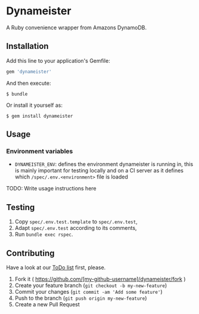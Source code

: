 # Dynameister

A Ruby convenience wrapper from Amazons DynamoDB.

## Installation

Add this line to your application's Gemfile:

```ruby
gem 'dynameister'
```

And then execute:

    $ bundle

Or install it yourself as:

    $ gem install dynameister

## Usage

### Environment variables

* `DYNAMEISTER_ENV`: defines the environment dynameister is running in, this is mainly important for testing locally and on a CI server as it defines which `/spec/.env.<environment>` file is loaded

TODO: Write usage instructions here

## Testing

1. Copy `spec/.env.test.template` to `spec/.env.test`,
2. Adapt `spec/.env.test` according to its comments,
3. Run `bundle exec rspec`.

## Contributing

Have a look at our [ToDo list](https://github.com/lessonnine/dynameister.gem/blob/master/TODO.md) first, please.

1. Fork it ( https://github.com/[my-github-username]/dynameister/fork )
2. Create your feature branch (`git checkout -b my-new-feature`)
3. Commit your changes (`git commit -am 'Add some feature'`)
4. Push to the branch (`git push origin my-new-feature`)
5. Create a new Pull Request
